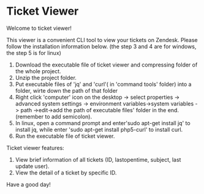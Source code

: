 # Ticket Viewer

Welcome to ticket viewer! 

This viewer is a convenient CLI tool to view your tickets on Zendesk. Please follow the installation information below. (the step 3 and 4 are for windows, the step 5 is for linux)

1. Download the executable file of ticket viewer and compressing folder of the whole project.
2. Unzip the project folder.
3. Put executable files of 'jq' and 'curl'( in 'command tools' folder) into a folder, wirte down the path of that folder
4. Right click 'computer' icon on the desktop -> select properties -> advanced system settings -> environment variables->system variables -> path ->edit->add the path of executable files' folder in the end. (remember to add semicolon).
5. In linux, open a command prompt and enter'sudo apt-get install jq' to install jq, while enter 'sudo apt-get install php5-curl' to install curl.
6. Run the executable file of ticket viewer.


Ticket viewer features:

1. View brief information of all tickets (ID, lastopentime, subject, last update user).
2. View the detail of a ticket by specific ID.

Have a good day!

